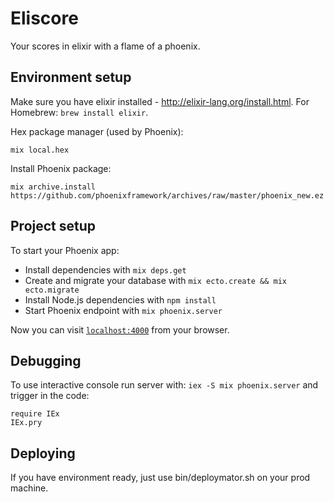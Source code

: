 # Eliscore

Your scores in elixir with a flame of a phoenix.

## Environment setup

Make sure you have elixir installed - http://elixir-lang.org/install.html. For Homebrew:
`brew install elixir`.

Hex package manager (used by Phoenix):

`mix local.hex`

Install Phoenix package:

`mix archive.install https://github.com/phoenixframework/archives/raw/master/phoenix_new.ez`


## Project setup

To start your Phoenix app:

  * Install dependencies with `mix deps.get`
  * Create and migrate your database with `mix ecto.create && mix ecto.migrate`
  * Install Node.js dependencies with `npm install`
  * Start Phoenix endpoint with `mix phoenix.server`

Now you can visit [`localhost:4000`](http://localhost:4000) from your browser.

## Debugging

To use interactive console run server with: `iex -S mix phoenix.server` and trigger in the code:
```
require IEx
IEx.pry
```

## Deploying

If you have environment ready, just use bin/deploymator.sh on your prod machine.
